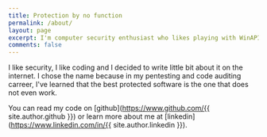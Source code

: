 ```yaml
---
title: Protection by no function
permalink: /about/
layout: page
excerpt: I'm computer security enthusiast who likes playing with WinAPI and writing low-level code.
comments: false
---
```


I like security, I like coding and I decided to write little bit about it on the internet. I chose the name because in my pentesting and code auditing carreer, I've learned that the best protected software is the one that does not even work.


You can read my code on [github](https://www.github.com/{{ site.author.github }}) or learn more about me at [linkedin](https://www.linkedin.com/in/{{ site.author.linkedin }}).
